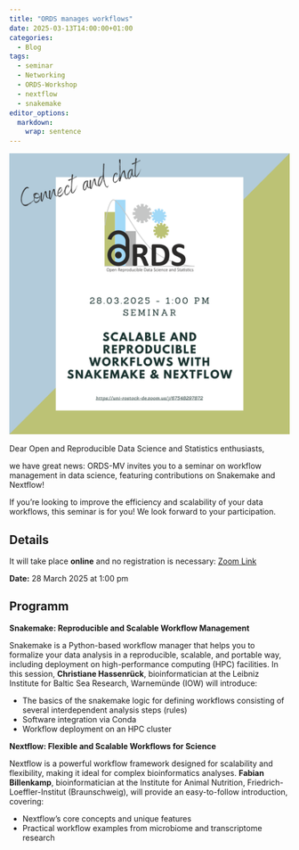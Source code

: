 ```yaml
---
title: "ORDS manages workflows"
date: 2025-03-13T14:00:00+01:00
categories:
  - Blog
tags:
  - seminar
  - Networking
  - ORDS-Workshop
  - nextflow
  - snakemake
editor_options:
  markdown:
    wrap: sentence
---
```


![ORDS meets the sea](/assets/images/2025_03_28_ORDS_Workflow.png)

Dear Open and Reproducible Data Science and Statistics enthusiasts,

we have great news: ORDS-MV invites you to a seminar on workflow management in data science, featuring contributions on Snakemake and Nextflow!

If you’re looking to improve the efficiency and scalability of your data workflows, this seminar is for you! We look forward to your participation.

## Details

It will take place **online** and no registration is necessary: [Zoom Link](https://uni-rostock-de.zoom.us/j/67548297872)

**Date:** 28 March 2025 at 1:00 pm

## Programm

**Snakemake: Reproducible and Scalable Workflow Management**

Snakemake is a Python-based workflow manager that helps you to formalize your data analysis in a reproducible, scalable, and portable way, including deployment on high-performance computing (HPC) facilities. In this session, **Christiane Hassenrück**, bioinformatician at the Leibniz Institute for Baltic Sea Research, Warnemünde (IOW) will introduce:

- The basics of the snakemake logic for defining workflows consisting of several interdependent analysis steps (rules)
- Software integration via Conda
- Workflow deployment on an HPC cluster

**Nextflow: Flexible and Scalable Workflows for Science**

Nextflow is a powerful workflow framework designed for scalability and flexibility, making it ideal for complex bioinformatics analyses. **Fabian Billenkamp**, bioinformatician at the Institute for Animal Nutrition, Friedrich-Loeffler-Institut (Braunschweig), will provide an easy-to-follow introduction, covering:

- Nextflow’s core concepts and unique features
- Practical workflow examples from microbiome and transcriptome research


